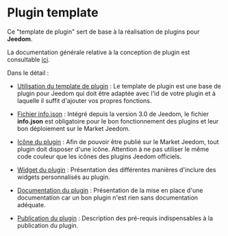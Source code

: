 # Plugin template

Ce "template de plugin" sert de base à la réalisation de plugins pour **Jeedom**.

La documentation générale relative à la conception de plugin est consultable [ici](https://doc.jeedom.com/en_US/dev/).

Dans le détail :   
* [Utilisation du template de plugin](https://doc.jeedom.com/en_US/dev/plugin_template) : Le template de plugin est une base de plugin pour Jeedom qui doit être adaptée avec l'id de votre plugin et à laquelle il suffit d'ajouter vos propres fonctions.

* [Fichier info.json](https://doc.jeedom.com/en_US/dev/structure_info_json) : Intégré depuis la version 3.0 de Jeedom, le fichier **info.json** est obligatoire pour le bon fonctionnement des plugins et leur bon déploiement sur le Market Jeedom.

* [Icône du plugin](https://doc.jeedom.com/en_US/dev/Icone_de_plugin) : Afin de pouvoir être publié sur le Market Jeedom, tout plugin doit disposer d'une icône. Attention à ne pas utiliser le même code couleur que les icônes des plugins Jeedom officiels.

* [Widget du plugin](https://doc.jeedom.com/en_US/dev/widget_plugin) : Présentation des différentes manières d'inclure des widgets personnalisés au plugin.

* [Documentation du plugin](https://doc.jeedom.com/en_US/dev/documentation_plugin) : Présentation de la mise en place d'une documentation car un bon plugin n'est rien sans documentation adéquate.

* [Publication du plugin](https://doc.jeedom.com/en_US/dev/publication_plugin) : Description des pré-requis indispensables à la publication du plugin.
